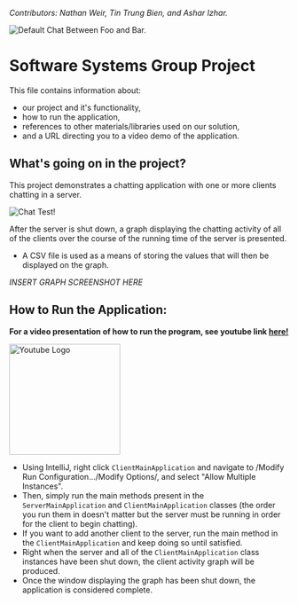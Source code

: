 *Contributors: Nathan Weir, Tin Trung Bien, and Ashar Izhar.*

![Default Chat Between Foo and Bar.](https://i.imgur.com/kUgcKAp.png)

# Software Systems Group Project
This file contains information about:
- our project and it's functionality,
- how to run the application,
- references to other materials/libraries used on our solution,
- and a URL directing you to a video demo of the application.

## What's going on in the project?
This project demonstrates a chatting application with one or more clients chatting in a server. 

![Chat Test!](https://media2.giphy.com/media/PK6K4HuWi7HNHXF3Ht/giphy.gif?cid=790b76114ff2618cc7e9eac4521ef89bd918c6f4095b1289&rid=giphy.gif&ct=g)

After the server is shut down, a graph displaying the chatting activity of all of the clients over the course of the running time of the server is presented. 
- A CSV file is used as a means of storing the values that will then be displayed on the graph. 

*INSERT GRAPH SCREENSHOT HERE*

## How to Run the Application:

**For a video presentation of how to run the program, see youtube link [here!](https://www.youtube.com/watch?v=dQw4w9WgXcQ)**

[<img src="https://www.freeiconspng.com/thumbs/youtube-logo-png/hd-youtube-logo-png-transparent-background-20.png" alt="Youtube Logo" width="200"/>](https://www.youtube.com/watch?v=dQw4w9WgXcQ)

- Using IntelliJ, right click `ClientMainApplication` and navigate to /Modify Run Configuration.../Modify Options/, and select "Allow Multiple Instances".
- Then, simply run the main methods present in the `ServerMainApplication` and `ClientMainApplication` classes (the order you run them in doesn't matter but the server must be running in order for the client to begin chatting).
-  If you want to add another client to the server, run the main method in the `ClientMainApplication` and keep doing so until satisfied. 
-  Right when the server and all of the `ClientMainApplication` class instances have been shut down, the client activity graph will be produced. 
-  Once the window displaying the graph has been shut down, the application is considered complete.
